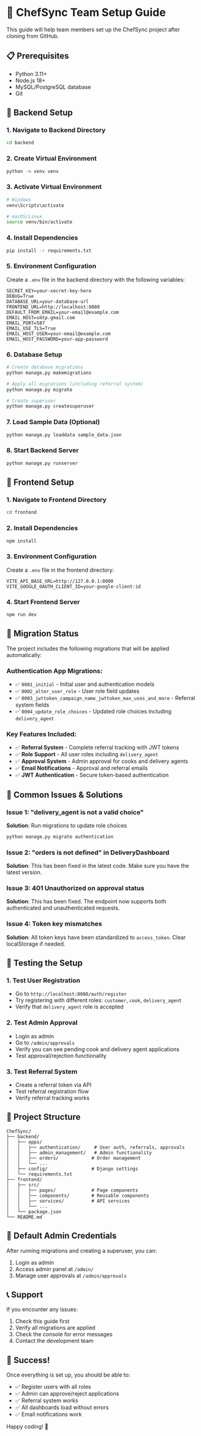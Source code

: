 # 🚀 ChefSync Team Setup Guide

This guide will help team members set up the ChefSync project after cloning from GitHub.

## 📋 Prerequisites

- Python 3.11+
- Node.js 18+
- MySQL/PostgreSQL database
- Git

## 🔧 Backend Setup

### 1. Navigate to Backend Directory
```bash
cd backend
```

### 2. Create Virtual Environment
```bash
python -m venv venv
```

### 3. Activate Virtual Environment
```bash
# Windows
venv\Scripts\activate

# macOS/Linux
source venv/bin/activate
```

### 4. Install Dependencies
```bash
pip install -r requirements.txt
```

### 5. Environment Configuration
Create a `.env` file in the backend directory with the following variables:
```env
SECRET_KEY=your-secret-key-here
DEBUG=True
DATABASE_URL=your-database-url
FRONTEND_URL=http://localhost:8080
DEFAULT_FROM_EMAIL=your-email@example.com
EMAIL_HOST=smtp.gmail.com
EMAIL_PORT=587
EMAIL_USE_TLS=True
EMAIL_HOST_USER=your-email@example.com
EMAIL_HOST_PASSWORD=your-app-password
```

### 6. Database Setup
```bash
# Create database migrations
python manage.py makemigrations

# Apply all migrations (including referral system)
python manage.py migrate

# Create superuser
python manage.py createsuperuser
```

### 7. Load Sample Data (Optional)
```bash
python manage.py loaddata sample_data.json
```

### 8. Start Backend Server
```bash
python manage.py runserver
```

## 🎨 Frontend Setup

### 1. Navigate to Frontend Directory
```bash
cd frontend
```

### 2. Install Dependencies
```bash
npm install
```

### 3. Environment Configuration
Create a `.env` file in the frontend directory:
```env
VITE_API_BASE_URL=http://127.0.0.1:8000
VITE_GOOGLE_OAUTH_CLIENT_ID=your-google-client-id
```

### 4. Start Frontend Server
```bash
npm run dev
```

## 🔄 Migration Status

The project includes the following migrations that will be applied automatically:

### Authentication App Migrations:
- ✅ `0001_initial` - Initial user and authentication models
- ✅ `0002_alter_user_role` - User role field updates
- ✅ `0003_jwttoken_campaign_name_jwttoken_max_uses_and_more` - Referral system fields
- ✅ `0004_update_role_choices` - Updated role choices including `delivery_agent`

### Key Features Included:
- ✅ **Referral System** - Complete referral tracking with JWT tokens
- ✅ **Role Support** - All user roles including `delivery_agent`
- ✅ **Approval System** - Admin approval for cooks and delivery agents
- ✅ **Email Notifications** - Approval and referral emails
- ✅ **JWT Authentication** - Secure token-based authentication

## 🐛 Common Issues & Solutions

### Issue 1: "delivery_agent is not a valid choice"
**Solution**: Run migrations to update role choices
```bash
python manage.py migrate authentication
```

### Issue 2: "orders is not defined" in DeliveryDashboard
**Solution**: This has been fixed in the latest code. Make sure you have the latest version.

### Issue 3: 401 Unauthorized on approval status
**Solution**: This has been fixed. The endpoint now supports both authenticated and unauthenticated requests.

### Issue 4: Token key mismatches
**Solution**: All token keys have been standardized to `access_token`. Clear localStorage if needed.

## 🧪 Testing the Setup

### 1. Test User Registration
- Go to `http://localhost:8080/auth/register`
- Try registering with different roles: `customer`, `cook`, `delivery_agent`
- Verify that `delivery_agent` role is accepted

### 2. Test Admin Approval
- Login as admin
- Go to `/admin/approvals`
- Verify you can see pending cook and delivery agent applications
- Test approval/rejection functionality

### 3. Test Referral System
- Create a referral token via API
- Test referral registration flow
- Verify referral tracking works

## 📁 Project Structure

```
ChefSync/
├── backend/
│   ├── apps/
│   │   ├── authentication/     # User auth, referrals, approvals
│   │   ├── admin_management/   # Admin functionality
│   │   ├── orders/            # Order management
│   │   └── ...
│   ├── config/                # Django settings
│   └── requirements.txt
├── frontend/
│   ├── src/
│   │   ├── pages/             # Page components
│   │   ├── components/        # Reusable components
│   │   ├── services/          # API services
│   │   └── ...
│   └── package.json
└── README.md
```

## 🔐 Default Admin Credentials

After running migrations and creating a superuser, you can:
1. Login as admin
2. Access admin panel at `/admin/`
3. Manage user approvals at `/admin/approvals`

## 📞 Support

If you encounter any issues:
1. Check this guide first
2. Verify all migrations are applied
3. Check the console for error messages
4. Contact the development team

## 🎉 Success!

Once everything is set up, you should be able to:
- ✅ Register users with all roles
- ✅ Admin can approve/reject applications
- ✅ Referral system works
- ✅ All dashboards load without errors
- ✅ Email notifications work

Happy coding! 🚀
